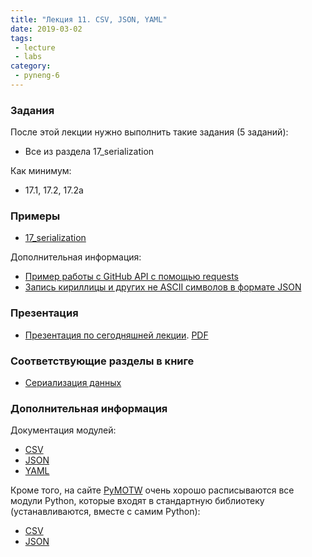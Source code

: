 ```yaml
---
title: "Лекция 11. CSV, JSON, YAML"
date: 2019-03-02
tags:
 - lecture
 - labs
category:
 - pyneng-6
---
```


### Задания

После этой лекции нужно выполнить такие задания (5 заданий):

* Все из раздела 17_serialization

Как минимум:

* 17.1, 17.2, 17.2a


### Примеры

* [17_serialization](https://github.com/pyneng/pyneng-online-jan-apr-2019/tree/master/examples/17_serialization)

Дополнительная информация:
* [Пример работы с GitHub API с помощью requests](https://pyneng.github.io/pyneng-3/GitHub-API-JSON-example/)
* [Запись кириллицы и других не ASCII символов в формате JSON](https://pyneng.github.io/pyneng-3/json-module/)

### Презентация

* [Презентация по сегодняшней лекции](https://gitpitch.com/natenka/pyneng-slides/py3-serialization). [PDF](https://github.com/pyneng/pyneng-online-jan-apr-2018/blob/master/presentations/17_serialization.pdf)


### Соответствующие разделы в книге

* [Сериализация данных](https://natenka.gitbook.io/pyneng/part_iv/17_serialization)


### Дополнительная информация

Документация модулей:

* [CSV](https://docs.python.org/3/library/csv.html)
* [JSON](https://docs.python.org/3/library/json.html)
* [YAML](http://pyyaml.org/wiki/PyYAMLDocumentation)

Кроме того, на сайте [PyMOTW](https://pymotw.com/3/index.html) очень хорошо расписываются все модули Python, которые входят в стандартную библиотеку (устанавливаются, вместе с самим Python):

* [CSV](https://pymotw.com/3/csv/index.html)
* [JSON](https://pymotw.com/3/json/index.html)



